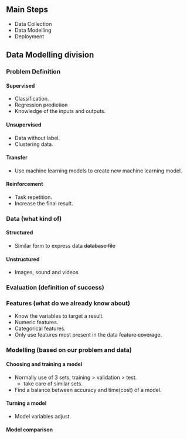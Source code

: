 
## Main Steps

* Data Collection
* Data Modelling 
*  Deployment

  

## Data Modelling division

###  Problem Definition
#### Supervised
* Classification.
* Regression  ~~prediction~~
* Knowledge of the inputs and outputs.
#### Unsupervised
* Data without label.
* Clustering data.
#### Transfer
* Use machine learning models to create new machine learning model.
#### Reinforcement
* Task repetition.
* Increase the final result.
### Data (what kind of)
#### Structured
* Similar form to express data ~~database file~~
#### Unstructured
* Images, sound and videos
### Evaluation (definition of success)
### Features (what do we already know about)
* Know the variables to target a result.
* Numeric features.
* Categorical features.
* Only use features most present in the data ~~feature coverage~~.
### Modelling (based on our problem and data)
#### Choosing and training a model
* Normally use of 3 sets, training > validation > test.
	* take care of similar sets. 
 * Find a balance between accuracy and time(cost) of a model.
#### Turning a model
* Model variables adjust.
#### Model comparison
